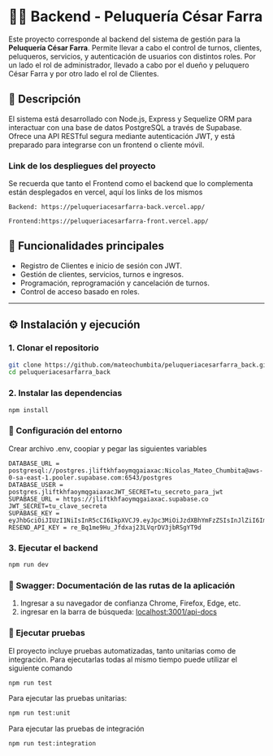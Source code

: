 # 💇‍♂️ Backend - Peluquería César Farra

Este proyecto corresponde al backend del sistema de gestión para la **Peluquería César Farra**. Permite llevar a cabo el control de turnos, clientes, peluqueros, servicios, y autenticación de usuarios con distintos roles. Por un lado el rol de administrador, llevado a cabo por el dueño y peluquero César Farra y por otro lado el rol de Clientes.

## 🧾 Descripción

El sistema está desarrollado con Node.js, Express y Sequelize ORM para interactuar con una base de datos PostgreSQL a través de Supabase. Ofrece una API RESTful segura mediante autenticación JWT, y está preparado para integrarse con un frontend o cliente móvil.


### Link de los despliegues del proyecto

Se recuerda que tanto el Frontend como el backend que lo complementa están desplegados en vercel, aquí los links de los mismos


```env
Backend: https://peluqueriacesarfarra-back.vercel.app/

Frontend:https://peluqueriacesarfarra-front.vercel.app/

```

## 🚀 Funcionalidades principales

- Registro de Clientes e inicio de sesión con JWT.
- Gestión de clientes, servicios, turnos e ingresos.
- Programación, reprogramación y cancelación de turnos.
- Control de acceso basado en roles.

---

## ⚙️ Instalación y ejecución

### 1. Clonar el repositorio

```bash
git clone https://github.com/mateochumbita/peluqueriacesarfarra_back.git
cd peluqueriacesarfarra_back
```

### 2. Instalar las dependencias
```bash
npm install

```

### 🔧 Configuración del entorno
 Crear archivo .env, coopiar y pegar las siguientes variables
```env
DATABASE_URL = postgresql://postgres.jliftkhfaoymqgaiaxac:Nicolas_Mateo_Chumbita@aws-0-sa-east-1.pooler.supabase.com:6543/postgres
DATABASE_USER = postgres.jliftkhfaoymqgaiaxacJWT_SECRET=tu_secreto_para_jwt
SUPABASE_URL = https://jliftkhfaoymqgaiaxac.supabase.co
JWT_SECRET=tu_clave_secreta
SUPABASE_KEY = eyJhbGciOiJIUzI1NiIsInR5cCI6IkpXVCJ9.eyJpc3MiOiJzdXBhYmFzZSIsInJlZiI6ImpsaWZ0a2hmYW95bXFnYWlheGFjIiwicm9sZSI6ImFub24iLCJpYXQiOjE3NDUyNzU5MjgsImV4cCI6MjA2MDg1MTkyOH0.qtAa5OWn8X4vX1hv8a_WPOCXIRLHMdBglBzZTIpudbc
RESEND_API_KEY = re_Bq1me9Hu_Jfdxaj23LVqrDV3jbRSgYT9d

```

### 3. Ejecutar el backend

```bash
npm run dev

```
### 📘 Swagger: Documentación de las rutas de la aplicación
1. Ingresar a su navegador de confianza Chrome, Firefox, Edge, etc.
2. ingresar en la barra de búsqueda: <localhost:3001/api-docs>

### 🧪 Ejecutar pruebas 
El proyecto incluye pruebas automatizadas, tanto unitarias como de integración.
Para ejecutarlas todas al mismo tiempo puede utilizar el siguiente comando 

```bash
npm run test

```


Para ejecutar las pruebas unitarias:
```bash
npm run test:unit

```
Para ejecutar las pruebas de integración
```bash
npm run test:integration

```





